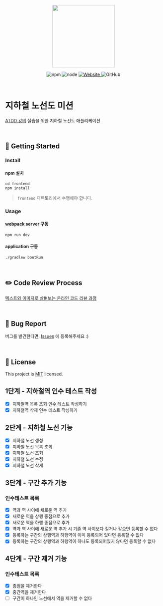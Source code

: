 <p align="center">
    <img width="200px;" src="https://raw.githubusercontent.com/woowacourse/atdd-subway-admin-frontend/master/images/main_logo.png"/>
</p>
<p align="center">
  <img alt="npm" src="https://img.shields.io/badge/npm-6.14.15-blue">
  <img alt="node" src="https://img.shields.io/badge/node-14.18.2-blue">
  <a href="https://edu.nextstep.camp/c/R89PYi5H" alt="nextstep atdd">
    <img alt="Website" src="https://img.shields.io/website?url=https%3A%2F%2Fedu.nextstep.camp%2Fc%2FR89PYi5H">
  </a>
  <img alt="GitHub" src="https://img.shields.io/github/license/next-step/atdd-subway-admin">
</p>

<br>

# 지하철 노선도 미션
[ATDD 강의](https://edu.nextstep.camp/c/R89PYi5H) 실습을 위한 지하철 노선도 애플리케이션

<br>

## 🚀 Getting Started

### Install
#### npm 설치
```
cd frontend
npm install
```
> `frontend` 디렉토리에서 수행해야 합니다.

### Usage
#### webpack server 구동
```
npm run dev
```
#### application 구동
```
./gradlew bootRun
```
<br>

## ✏️ Code Review Process
[텍스트와 이미지로 살펴보는 온라인 코드 리뷰 과정](https://github.com/next-step/nextstep-docs/tree/master/codereview)

<br>

## 🐞 Bug Report

버그를 발견한다면, [Issues](https://github.com/next-step/atdd-subway-admin/issues) 에 등록해주세요 :)

<br>

## 📝 License

This project is [MIT](https://github.com/next-step/atdd-subway-admin/blob/master/LICENSE.md) licensed.

## 1단계 - 지하철역 인수 테스트 작성
- [x] 지하철역 목록 조회 인수 테스트 작성하기
- [x] 지하철역 삭제 인수 테스트 작성하기

## 2단계 - 지하철 노선 기능
- [x] 지하철 노선 생성
- [x] 지하철 노선 목록 조회
- [x] 지하철 노선 조회
- [x] 지하철 노선 수정
- [x] 지하철 노선 삭제

## 3단계 - 구간 추가 기능
### 인수테스트 목록
- [x] 역과 역 사이에 새로운 역 추가
- [x] 새로운 역을 상행 종점으로 추가
- [x] 새로운 역을 하행 종점으로 추가
- [x] 역과 역 사이에 새로운 역 추가 시 기존 역 사이보다 길거나 같으면 등록할 수 없다
- [x] 등록하는 구간의 상행역과 하행역이 이미 등록되어 있다면 등록할 수 없다
- [x] 등록하는 구간의 상행역과 하행역이 하나도 등록되어있지 않다면 등록할 수 없다

## 4단계 - 구간 제거 기능
### 인수테스트 목록
- [x] 종점을 제거한다
- [x] 중간역을 제거한다
- [ ] 구간이 하나인 노선에서 역을 제거할 수 없다